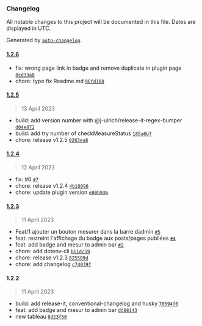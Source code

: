 ### Changelog

All notable changes to this project will be documented in this file. Dates are displayed in UTC.

Generated by [`auto-changelog`](https://github.com/CookPete/auto-changelog).

#### [1.2.6](https://github.com/hrenaud/wordpress-plugin-ecoindex-badge/compare/1.2.5...1.2.6)

- fix: wrong page link in badge and remove duplicate in plugin page [`8cd33a8`](https://github.com/hrenaud/wordpress-plugin-ecoindex-badge/commit/8cd33a850e5b9ce99f69734ddf84f92653a69be3)
- chore: typo fix Readme.md [`96fd108`](https://github.com/hrenaud/wordpress-plugin-ecoindex-badge/commit/96fd10821d7afb8a52391a6538bcc232df339f76)

#### [1.2.5](https://github.com/hrenaud/wordpress-plugin-ecoindex-badge/compare/1.2.4...1.2.5)

> 13 April 2023

- build: add version number with @j-ulrich/release-it-regex-bumper [`d04e872`](https://github.com/hrenaud/wordpress-plugin-ecoindex-badge/commit/d04e872b77fac53c72c81a7f29f936c5728b7088)
- build: add try number of checkMeasureStatus [`185a6b7`](https://github.com/hrenaud/wordpress-plugin-ecoindex-badge/commit/185a6b73022771983ae8d268feb3b93220217a28)
- chore: release v1.2.5 [`0263ea8`](https://github.com/hrenaud/wordpress-plugin-ecoindex-badge/commit/0263ea882fb19247ac961a82993db539159d420e)

#### [1.2.4](https://github.com/hrenaud/wordpress-plugin-ecoindex-badge/compare/1.2.3...1.2.4)

> 12 April 2023

- fix:  #6 [`#7`](https://github.com/hrenaud/wordpress-plugin-ecoindex-badge/pull/7)
- chore: release v1.2.4 [`4b18096`](https://github.com/hrenaud/wordpress-plugin-ecoindex-badge/commit/4b180963c7e90c9552a9ab94285c3f73e6cebb5a)
- chore: update plugin version [`e00b936`](https://github.com/hrenaud/wordpress-plugin-ecoindex-badge/commit/e00b9366421093f7478b3ac301255886af91c652)

#### [1.2.3](https://github.com/hrenaud/wordpress-plugin-ecoindex-badge/compare/1.2.2...1.2.3)

> 11 April 2023

- Feat/1 ajouter un bouton mesurer dans la barre dadmin [`#5`](https://github.com/hrenaud/wordpress-plugin-ecoindex-badge/pull/5)
- feat: restreint l'affichage du badge aux posts/pages publiées [`#4`](https://github.com/hrenaud/wordpress-plugin-ecoindex-badge/pull/4)
- feat: add badge and mesur to admin bar [`#2`](https://github.com/hrenaud/wordpress-plugin-ecoindex-badge/pull/2)
- chore: add dotenv-cli [`b11dc59`](https://github.com/hrenaud/wordpress-plugin-ecoindex-badge/commit/b11dc5904c7db0398ca64c0aa183baa10405aaac)
- chore: release v1.2.3 [`825509d`](https://github.com/hrenaud/wordpress-plugin-ecoindex-badge/commit/825509ddb125c2141a87b73c8416e779ba374209)
- chore: add changelog [`c74039f`](https://github.com/hrenaud/wordpress-plugin-ecoindex-badge/commit/c74039f015ee63c2c4989eb95fbfa16ca3082c82)

#### 1.2.2

> 11 April 2023

- build: add release-it, conventional-changelog and husky [`70594f0`](https://github.com/hrenaud/wordpress-plugin-ecoindex-badge/commit/70594f0298e94f3fd77a3c0cacf26d6b38a42b39)
- feat: add badge and mesur to admin bar [`dd08143`](https://github.com/hrenaud/wordpress-plugin-ecoindex-badge/commit/dd08143ce3b0b3dccdf0b1d9094bf409d927ba52)
- new tableau [`8d23f50`](https://github.com/hrenaud/wordpress-plugin-ecoindex-badge/commit/8d23f50b47b159cda59ae44998b938e45d37d51f)
